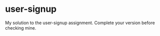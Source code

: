 # user-signup
My solution to the user-signup assignment. Complete your version before checking mine.
